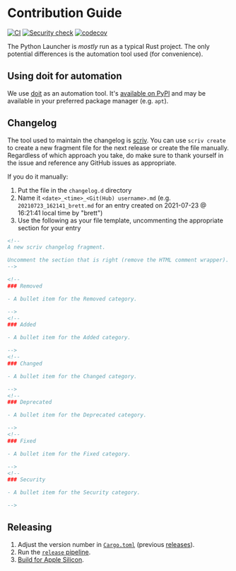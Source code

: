 # Contribution Guide

[![CI](https://github.com/brettcannon/python-launcher/actions/workflows/main.yml/badge.svg?event=push)](https://github.com/brettcannon/python-launcher/actions/workflows/main.yml)
[![Security check](https://github.com/brettcannon/python-launcher/actions/workflows/security-check.yml/badge.svg)](https://github.com/brettcannon/python-launcher/actions/workflows/security-check.yml)
[![codecov](https://codecov.io/gh/brettcannon/python-launcher/branch/master/graph/badge.svg?token=s2ZuXJQPPd)](https://codecov.io/gh/brettcannon/python-launcher)

The Python Launcher is _mostly_ run as a typical Rust project. The only
potential differences is the automation tool used (for convenience).

## Using doit for automation

We use [doit](https://pydoit.org/) as an automation tool. It's
[available on PyPI](https://pypi.org/project/doit/) and may be available in your
preferred package manager (e.g. `apt`).

## Changelog

The tool used to maintain the changelog is
[scriv](https://scriv.readthedocs.io). You can use `scriv create` to create a
new fragment file for the next release or create the file manually. Regardless
of which approach you take, do make sure to thank yourself in the issue and
reference any GitHub issues as appropriate.

If you do it manually:

1. Put the file in the `changelog.d` directory
2. Name it `<date>_<time>_<Git(Hub) username>.md` (e.g.
   `20210723_162141_brett.md` for an entry created on 2021-07-23 @ 16:21:41
   local time by "brett")
3. Use the following as your file template, uncommenting the appropriate section
   for your entry

```markdown
<!--
A new scriv changelog fragment.

Uncomment the section that is right (remove the HTML comment wrapper).
-->

<!--
### Removed

- A bullet item for the Removed category.

-->
<!--
### Added

- A bullet item for the Added category.

-->
<!--
### Changed

- A bullet item for the Changed category.

-->
<!--
### Deprecated

- A bullet item for the Deprecated category.

-->
<!--
### Fixed

- A bullet item for the Fixed category.

-->
<!--
### Security

- A bullet item for the Security category.

-->
```

## Releasing

1. Adjust the version number in [`Cargo.toml`](https://github.com/brettcannon/python-launcher/blob/main/Cargo.toml) (previous [releases](https://github.com/brettcannon/python-launcher/releases)).
2. Run the [`release` pipeline](https://github.com/brettcannon/python-launcher/actions/workflows/release.yml).
3. [Build for Apple Silicon](https://github.com/brettcannon/python-launcher/issues/106).
